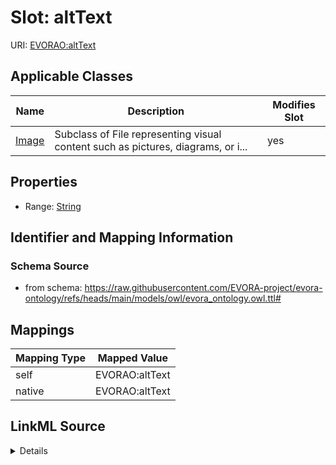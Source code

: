 

# Slot: altText



URI: [EVORAO:altText](https://raw.githubusercontent.com/EVORA-project/evora-ontology/refs/heads/main/models/owl/evora_ontology.owl.ttl#altText)



<!-- no inheritance hierarchy -->





## Applicable Classes

| Name | Description | Modifies Slot |
| --- | --- | --- |
| [Image](Image.md) | Subclass of File representing visual content such as pictures, diagrams, or i... |  yes  |







## Properties

* Range: [String](String.md)





## Identifier and Mapping Information







### Schema Source


* from schema: https://raw.githubusercontent.com/EVORA-project/evora-ontology/refs/heads/main/models/owl/evora_ontology.owl.ttl#




## Mappings

| Mapping Type | Mapped Value |
| ---  | ---  |
| self | EVORAO:altText |
| native | EVORAO:altText |




## LinkML Source

<details>
```yaml
name: altText
from_schema: https://raw.githubusercontent.com/EVORA-project/evora-ontology/refs/heads/main/models/owl/evora_ontology.owl.ttl#
rank: 1000
alias: altText
domain_of:
- Image
range: string

```
</details>